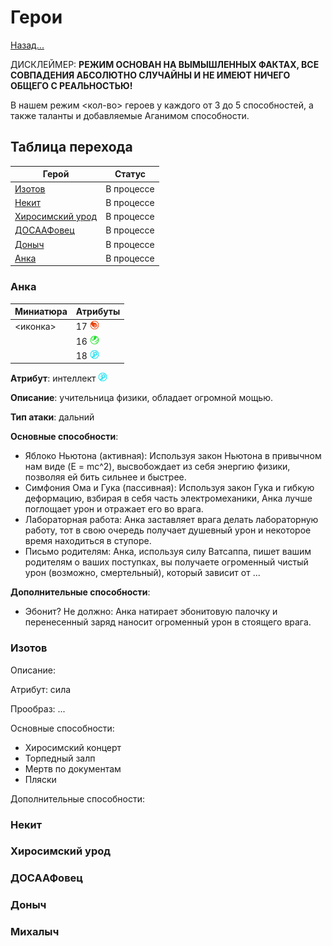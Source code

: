 # Герои

[Назад...](README_RU.md)

ДИСКЛЕЙМЕР: **РЕЖИМ ОСНОВАН НА ВЫМЫШЛЕННЫХ ФАКТАХ, ВСЕ СОВПАДЕНИЯ АБСОЛЮТНО СЛУЧАЙНЫ И НЕ ИМЕЮТ НИЧЕГО ОБЩЕГО С РЕАЛЬНОСТЬЮ!**

В нашем режим <кол-во> героев у каждого от 3 до 5 способностей, а также таланты и добавляемые Аганимом способности.

## Таблица перехода

| Герой | Статус |
|-------|--------|
|[Изотов](#изотов)|В процессе|
|[Некит](#некит)|В процессе|
|[Хиросимский урод](#хиросимский-урод)|В процессе|
|[ДОСААФовец](#досаафовец)|В процессе|
|[Доныч](#доныч)|В процессе|
|[Анка](#анка)|В процессе|

### Анка

| Миниатюра | Атрибуты |
|-----------|----------|
| <иконка>|17 <img src="content/hero_strength.png" alt="" width="15" height="15">|
||16 <img src="content/hero_agility.png" alt="" width="15" height="15">|
||18 <img src="content/hero_intelligence.png" alt="" width="15" height="15">|



**Атрибут**: интеллект <img src="content/hero_intelligence.png" alt="" width="15" height="15">

**Описание**: учительница физики, обладает огромной мощью.

**Тип атаки**: дальний

**Основные способности**:

- Яблоко Ньютона (активная): Используя закон Ньютона в привычном нам виде (E = mc^2), высвобождает из себя энергию физики, позволяя ей бить сильнее и быстрее.
- Симфония Ома и Гука (пассивная): Используя закон Гука и гибкую деформацию, взбирая в себя часть электромеханики, Анка лучше поглощает урон и отражает его во врага.
- Лабораторная работа: Анка заставляет врага делать лабораторную работу, тот в свою очередь получает душевный урон и некоторое время находиться в ступоре.
- Письмо родителям: Анка, используя силу Ватсаппа, пишет вашим родителям о ваших поступках, вы получаете огроменный чистый урон (возможно, смертельный), который зависит от ...

**Дополнительные способности**:

- Эбонит? Не должно: Анка натирает эбонитовую палочку и перенесенный заряд наносит огроменный урон в стоящего врага.

### Изотов

Описание:

Атрибут: сила

Прообраз: ...

Основные способности:

- Хиросимский концерт
- Торпедный залп
- Мертв по документам
- Пляски

Дополнительные способности:

### Некит

### Хиросимский урод

### ДОСААФовец

### Доныч

### Михалыч
